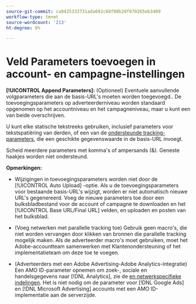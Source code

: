 ```yaml
---
source-git-commit: ca9425333731ada692c68f08b20f070265eb3409
workflow-type: tm+mt
source-wordcount: '213'
ht-degree: 0%

---
```

# Veld Parameters toevoegen in account- en campagne-instellingen

**[!UICONTROL Append Parameters]:** (Optioneel) Eventuele aanvullende volgparameters die aan de basis-URL&#39;s moeten worden toegevoegd.<!-- When account uses setting append_param_to_tt_fus, then we add append parameters to the tracking templates OR the landing page suffixes instead (not sure how we determine which) -->. De toevoegingsparameters op adverteerderniveau worden standaard opgenomen op het accountniveau en het campagneniveau, maar u kunt een van beide overschrijven.

U kunt elke statische tekstreeks gebruiken, inclusief parameters voor tekstspatiëring van derden, of een van de [ondersteunde tracking-parameters](/help/search-social-commerce/tracking/click-tracking-urls-optional-parameters.md), die een geschikte gegevenswaarde in de basis-URL invoegt.

Scheid meerdere parameters met komma&#39;s of ampersands (&amp;). Geneste haakjes worden niet ondersteund.

**Opmerkingen:**

* Wijzigingen in toevoegingsparameters worden niet door de [!UICONTROL Auto Upload] -optie. Als u de toevoegingsparameters voor bestaande basis-URL&#39;s wijzigt, worden er niet automatisch nieuwe URL&#39;s gegenereerd. Voeg de nieuwe parameters toe door een bulksbladbestand voor de account of campagne te downloaden en het [!UICONTROL Base URL/Final URL] velden, en uploaden en posten van het bulksblad.

* (Voeg netwerken met parallelle tracking toe) Gebruik geen macro&#39;s, die niet worden vervangen door klikken van bronnen die parallelle tracking mogelijk maken. Als de adverteerder macro&#39;s moet gebruiken, moet het Adobe-accountteam samenwerken met Klantenondersteuning of het implementatieteam om deze toe te voegen.

* (Adverteerders met een Adobe Advertising-Adobe Analytics-integratie) Een AMO ID-parameter opnemen om zoek-, sociale en handelsgegevens naar [!DNL Analytics], zie de [en netwerkspecifieke indelingen](/help/search-social-commerce/tracking/amo-id-tracking-parameter.md). Het is niet nodig om de parameter voor [!DNL Google Ads] en [!DNL Microsoft Advertising] accounts met een AMO ID-implementatie aan de serverzijde.
